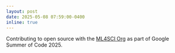 ```yaml
---
layout: post
date: 2025-05-08 07:59:00-0400
inline: true
---
```


Contributing to open source with the [ML4SCI Org](http://ml4sci.org/) as part of Google Summer of Code 2025.
